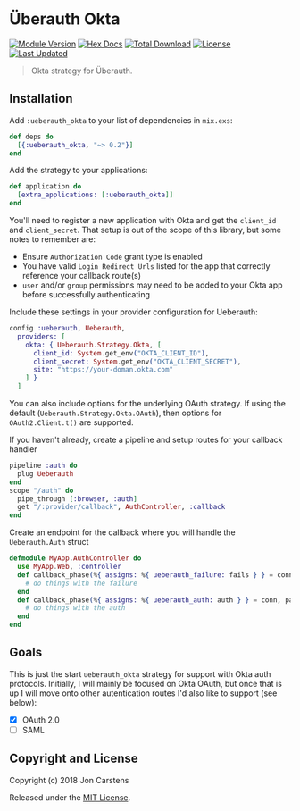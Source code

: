 # Überauth Okta

[![Module Version](https://img.shields.io/hexpm/v/ueberauth_okta.svg)](https://hex.pm/packages/ueberauth_okta)
[![Hex Docs](https://img.shields.io/badge/hex-docs-lightgreen.svg)](https://hexdocs.pm/ueberauth_okta/)
[![Total Download](https://img.shields.io/hexpm/dt/ueberauth_okta.svg)](https://hex.pm/packages/ueberauth_okta)
[![License](https://img.shields.io/hexpm/l/ueberauth_okta.svg)](https://github.com/jjcarstens/ueberauth_okta/blob/master/LICENSE.md)
[![Last Updated](https://img.shields.io/github/last-commit/jjcarstens/ueberauth_okta.svg)](https://github.com/jjcarstens/ueberauth_okta/commits/master)

> Okta strategy for Überauth.

## Installation

Add `:ueberauth_okta` to your list of dependencies in `mix.exs`:

```elixir
def deps do
  [{:ueberauth_okta, "~> 0.2"}]
end
```

Add the strategy to your applications:

```elixir
def application do
  [extra_applications: [:ueberauth_okta]]
end
```

You'll need to register a new application with Okta and get the `client_id` and `client_secret`. That setup is out of the scope of this library, but some notes to remember are:
  * Ensure `Authorization Code` grant type is enabled
  * You have valid `Login Redirect Urls` listed for the app that correctly reference your callback route(s)
  * `user` and/or `group` permissions may need to be added to your Okta app before successfully authenticating

Include these settings in your provider configuration for Ueberauth:

```elixir
config :ueberauth, Ueberauth,
  providers: [
    okta: { Ueberauth.Strategy.Okta, [
      client_id: System.get_env("OKTA_CLIENT_ID"),
      client_secret: System.get_env("OKTA_CLIENT_SECRET"),
      site: "https://your-doman.okta.com"
    ] }
  ]
```

You can also include options for the underlying OAuth strategy. If using the
default (`Ueberauth.Strategy.Okta.OAuth`), then options for `OAuth2.Client.t()`
are supported.

If you haven't already, create a pipeline and setup routes for your callback handler
```elixir
pipeline :auth do
  plug Ueberauth
end
scope "/auth" do
  pipe_through [:browser, :auth]
  get "/:provider/callback", AuthController, :callback
end
```

Create an endpoint for the callback where you will handle the `Ueberauth.Auth` struct
```elixir
defmodule MyApp.AuthController do
  use MyApp.Web, :controller
  def callback_phase(%{ assigns: %{ ueberauth_failure: fails } } = conn, _params) do
    # do things with the failure
  end
  def callback_phase(%{ assigns: %{ ueberauth_auth: auth } } = conn, params) do
    # do things with the auth
  end
end
```

## Goals
This is just the start `ueberauth_okta` strategy for support with Okta auth protocols. Initially, I will mainly be focused on Okta OAuth, but once that is up I will move onto other autentication routes I'd also like to support (see below):

- [x] OAuth 2.0
- [ ] SAML

## Copyright and License

Copyright (c) 2018 Jon Carstens

Released under the [MIT License](./LICENSE.md).
